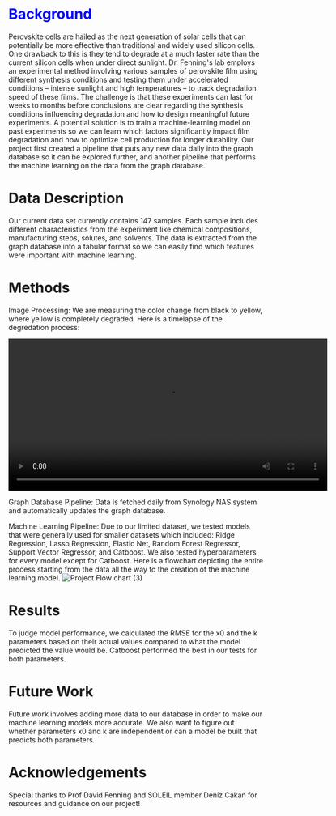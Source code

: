 
# <span style="color:blue">Background</span>
  Perovskite cells are hailed as the next generation of solar cells that can potentially be more effective than traditional and widely used silicon cells.  One drawback to this is they tend to degrade at a much faster rate than the current silicon cells when under direct sunlight. 
  Dr. Fenning's lab employs an experimental method involving various samples of perovskite
film using different synthesis conditions and testing them under accelerated conditions –
intense sunlight and high temperatures – to track degradation speed of these films. The
challenge is that these experiments can last for weeks to months before conclusions are
clear regarding the synthesis conditions influencing degradation and how to design meaningful future experiments. A potential solution is to train a machine-learning model on past
experiments so we can learn which factors significantly impact film degradation and how
to optimize cell production for longer durability. Our project first created a pipeline that puts any new data daily into the graph database so it can be explored further, and another pipeline that performs the machine learning on the data from the graph database. 


# Data Description
  Our current data set currently contains 147 samples. Each sample includes different characteristics from the experiment like chemical compositions, manufacturing steps, solutes, and solvents. The data is extracted from the graph database into a tabular format so we can easily find which features were important with machine learning.  

  
# Methods
Image Processing:
  We are measuring the color change from black to yellow, where yellow is completely degraded. Here is a timelapse of the degredation process:

<video width="630" height="300" src="https://github.com/UdonK1ng/DSC180AB-Solar/assets/97561013/1c720849-723c-4f16-bc06-93d2ee27b3bd"></video>

Graph Database Pipeline:
  Data is fetched daily from Synology NAS system and automatically updates the graph database. 


Machine Learning Pipeline: 
  Due to our limited dataset, we tested models that were generally used for smaller datasets which included: Ridge Regression, Lasso Regression, Elastic Net, Random Forest Regressor, Support Vector Regressor, and Catboost.  We also tested hyperparameters for every model except for Catboost.
  Here is a flowchart depicting the entire process starting from the data all the way to the creation of the machine learning model. 
![Project Flow chart (3)](https://github.com/UdonK1ng/DSC180AB-Solar/assets/97561013/abefca97-76bc-4e5e-b4d8-1ff3031a20db)
# Results
  To judge model performance, we calculated the RMSE for the x0 and the k parameters based on their actual values compared to what the model predicted the value would be. Catboost performed the best in our tests for both parameters. 


# Future Work
  Future work involves adding more data to our database in order to make our machine learning models more accurate. We also want to figure out whether parameters x0 and k are independent or can a model be built that predicts both parameters. 

  
# Acknowledgements
Special thanks to Prof David Fenning and SOLEIL member Deniz Cakan for resources and guidance on our project!

